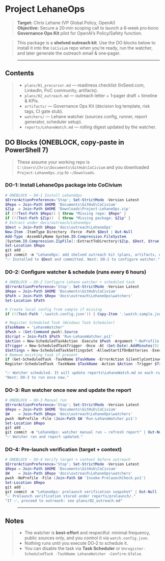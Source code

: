 # Project LehaneOps

> **Target:** Chris Lehane (VP Global Policy, OpenAI)  
> **Objective:** Secure a 20‑min scoping call to launch a 6‑week pro‑bono **Governance Ops Kit** pilot for OpenAI’s Policy/Safety function.

> This package is a **shelved outreach kit**. Use the DO blocks below to install it into the `CoCivium` repo when you’re ready, run the watcher, and later generate the outreach email & one‑pager.

> ---

## Contents
> - `plans/01_precursor.md` — readiness checklist (InSeed.com, LinkedIn, PoC community, artifacts).  
> - `plans/02_outreach.md` — outreach letter + 1‑pager draft + timeline & KPIs.  
> - `artifacts/` — Governance Ops Kit (decision log template, risk tags, CI gate stub).  
> - `watchers/` — Lehane watcher (sources config, runner, report generator, scheduler setup).  
> - `reports/LehaneWatch.md` — rolling digest updated by the watcher.  

## DO Blocks (ONEBLOCK, copy‑paste in PowerShell 7)
> These assume your working repo is `C:\Users\Chris\Documents\GitHub\CoCivium` and you downloaded `Project-LehaneOps.zip` to `~/Downloads`.

### DO-1: **Install LehaneOps package into CoCivium**
```powershell
# ONEBLOCK — DO-1 Install LehaneOps
$ErrorActionPreference='Stop'; Set-StrictMode -Version Latest
$Repo = Join-Path $HOME 'Documents\GitHub\CoCivium'
$Zip  = Join-Path $HOME 'Downloads\Project-LehaneOps.zip'
if (!(Test-Path $Repo)) { throw "Missing repo: $Repo" }
if (!(Test-Path $Zip))  { throw "Missing package: $Zip" }
# Extract under docs/outreach/LehaneOps
$Dest = Join-Path $Repo 'docs\outreach\LehaneOps'
New-Item -ItemType Directory -Force -Path $Dest | Out-Null
Add-Type -AssemblyName System.IO.Compression.FileSystem
[System.IO.Compression.ZipFile]::ExtractToDirectory($Zip, $Dest, $true)
Set-Location $Repo
git add .
git commit -m "LehaneOps: add shelved outreach kit (plans, artifacts, watcher)" | Out-Null
"✅ Installed to $Dest and committed. Next: DO-2 to configure watcher."
```

### DO-2: **Configure watcher & schedule (runs every 6 hours)**
```powershell
# ONEBLOCK — DO-2 Configure Lehane watcher + scheduled task
$ErrorActionPreference='Stop'; Set-StrictMode -Version Latest
$Repo = Join-Path $HOME 'Documents\GitHub\CoCivium'
$Path = Join-Path $Repo 'docs\outreach\LehaneOps\watchers'
Set-Location $Path

# Create local config from sample if missing
if (!(Test-Path '.\watch.config.json')) { Copy-Item '.\watch.sample.json' '.\watch.config.json' -Force }

# Register Scheduled Task (Windows Task Scheduler)
$TaskName = 'LehaneWatcher'
$Pwsh = (Get-Command pwsh).Source
$Script = Join-Path $Path 'Run-LehaneWatcher.ps1'
$Action = New-ScheduledTaskAction -Execute $Pwsh -Argument "-NoProfile -File `"$Script`""
$Trigger = New-ScheduledTaskTrigger -Once -At (Get-Date).AddMinutes(5) -RepetitionInterval (New-TimeSpan -Hours 6) -RepetitionDuration ([TimeSpan]::MaxValue)
$Settings = New-ScheduledTaskSettingsSet -AllowStartIfOnBatteries -ExecutionTimeLimit (New-TimeSpan -Minutes 20) -StartWhenAvailable
# Remove existing task if present
if (Get-ScheduledTask -TaskName $TaskName -ErrorAction SilentlyContinue) { Unregister-ScheduledTask -TaskName $TaskName -Confirm:$false }
Register-ScheduledTask -TaskName $TaskName -Action $Action -Trigger $Trigger -Settings $Settings | Out-Null

"✅ Watcher scheduled. It will update reports\LehaneWatch.md on each run."
"Next: DO-3 to run once now."
```

### DO-3: **Run watcher once now and update the report**
```powershell
# ONEBLOCK — DO-3 Manual run
$ErrorActionPreference='Stop'; Set-StrictMode -Version Latest
$Repo = Join-Path $HOME 'Documents\GitHub\CoCivium'
$W    = Join-Path $Repo 'docs\outreach\LehaneOps\watchers'
pwsh -NoProfile -File (Join-Path $W 'Run-LehaneWatcher.ps1')
Set-Location $Repo
git add .
git commit -m "LehaneOps: watcher manual run — refresh report" | Out-Null
"✅ Watcher ran and report updated."
```

### DO-4: **Pre‑launch verification (target + context)**
```powershell
# ONEBLOCK — DO-4 Verify target + context before outreach
$ErrorActionPreference='Stop'; Set-StrictMode -Version Latest
$Repo = Join-Path $HOME 'Documents\GitHub\CoCivium'
$W    = Join-Path $Repo 'docs\outreach\LehaneOps\watchers'
pwsh -NoProfile -File (Join-Path $W 'Invoke-PrelaunchCheck.ps1')
Set-Location $Repo
git add .
git commit -m "LehaneOps: prelaunch verification snapshot" | Out-Null
"✅ Prelaunch verification stored under reports/prelaunch/."
"If ✅, proceed to outreach: see plans/02_outreach.md"
```

> ---

## Notes
> - The watcher is **best‑effort** and respectful: minimal frequency, public sources only, and you control it via `watch.config.json`.
> - Nothing runs until you execute DO‑2 to schedule it.
> - You can disable the task via **Task Scheduler** or `Unregister-ScheduledTask -TaskName LehaneWatcher -Confirm:$false`.

